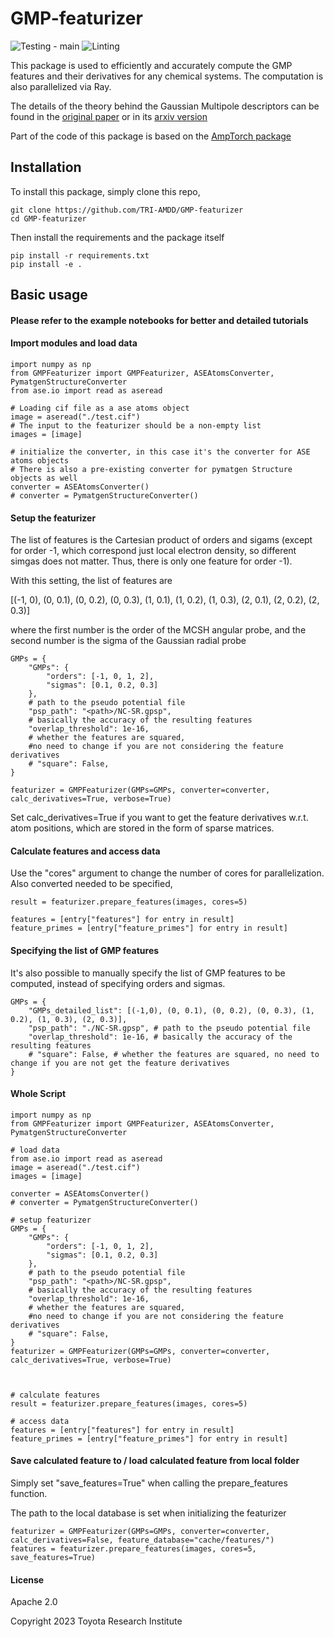 # GMP-featurizer
![Testing - main](https://github.com/TRI-AMDD/GMP-featurizer/workflows/Testing%20-%20main/badge.svg)
![Linting](https://github.com/TRI-AMDD/GMP-featurizer/workflows/Linting/badge.svg)

This package is used to efficiently and accurately compute the GMP features and their derivatives for any chemical systems. The computation is also parallelized via Ray.

The details of the theory behind the Gaussian Multipole descriptors can be found in the [original paper](https://pubs.acs.org/doi/10.1021/acs.jpclett.2c02100)
or in its [arxiv version](https://arxiv.org/abs/2102.02390)

Part of the code of this package is based on the [AmpTorch package](https://github.com/ulissigroup/amptorch)

## Installation
To install this package, simply clone this repo, 
```
git clone https://github.com/TRI-AMDD/GMP-featurizer
cd GMP-featurizer
```

Then install the requirements and the package itself
```
pip install -r requirements.txt
pip install -e .
```

## Basic usage

#### Please refer to the example notebooks for better and detailed tutorials

#### Import modules and load data
```
import numpy as np
from GMPFeaturizer import GMPFeaturizer, ASEAtomsConverter, PymatgenStructureConverter
from ase.io import read as aseread

# Loading cif file as a ase atoms object
image = aseread("./test.cif") 
# The input to the featurizer should be a non-empty list
images = [image]

# initialize the converter, in this case it's the converter for ASE atoms objects
# There is also a pre-existing converter for pymatgen Structure objects as well
converter = ASEAtomsConverter()
# converter = PymatgenStructureConverter()
```

#### Setup the featurizer
The list of features is the Cartesian product of orders and sigams (except for order -1, which correspond just local electron density, so different simgas does not matter. Thus, there is only one feature for order -1). 

With this setting, the list of features are

[(-1, 0), (0, 0.1), (0, 0.2), (0, 0.3), (1, 0.1), (1, 0.2), (1, 0.3), (2, 0.1), (2, 0.2), (2, 0.3)]

where the first number is the order of the MCSH angular probe, and the second number is the sigma of the Gaussian radial probe 
```
GMPs = {
    "GMPs": {   
        "orders": [-1, 0, 1, 2], 
        "sigmas": [0.1, 0.2, 0.3]   
    },
    # path to the pseudo potential file
    "psp_path": "<path>/NC-SR.gpsp", 
    # basically the accuracy of the resulting features
    "overlap_threshold": 1e-16, 
    # whether the features are squared, 
    #no need to change if you are not considering the feature derivatives
    # "square": False, 
}

featurizer = GMPFeaturizer(GMPs=GMPs, converter=converter, calc_derivatives=True, verbose=True)
```
Set calc_derivatives=True if you want to get the feature derivatives w.r.t. atom positions, which are stored in the form of sparse matrices.



#### Calculate features and access data
Use the "cores" argument to change the number of cores for parallelization. Also converted needed to be specified,
```
result = featurizer.prepare_features(images, cores=5)

features = [entry["features"] for entry in result]
feature_primes = [entry["feature_primes"] for entry in result]
```

#### Specifying the list of GMP features
It's also possible to manually specify the list of GMP features to be computed, instead of specifying orders and sigmas.
```
GMPs = {
    "GMPs_detailed_list": [(-1,0), (0, 0.1), (0, 0.2), (0, 0.3), (1, 0.2), (1, 0.3), (2, 0.3)],
    "psp_path": "./NC-SR.gpsp", # path to the pseudo potential file
    "overlap_threshold": 1e-16, # basically the accuracy of the resulting features
    # "square": False, # whether the features are squared, no need to change if you are not get the feature derivatives
}
```

#### Whole Script
```
import numpy as np
from GMPFeaturizer import GMPFeaturizer, ASEAtomsConverter, PymatgenStructureConverter

# load data
from ase.io import read as aseread
image = aseread("./test.cif") 
images = [image]

converter = ASEAtomsConverter()
# converter = PymatgenStructureConverter()

# setup featurizer
GMPs = {
    "GMPs": {   
        "orders": [-1, 0, 1, 2], 
        "sigmas": [0.1, 0.2, 0.3]   
    },
    # path to the pseudo potential file
    "psp_path": "<path>/NC-SR.gpsp", 
    # basically the accuracy of the resulting features
    "overlap_threshold": 1e-16, 
    # whether the features are squared, 
    #no need to change if you are not considering the feature derivatives
    # "square": False, 
}
featurizer = GMPFeaturizer(GMPs=GMPs, converter=converter, calc_derivatives=True, verbose=True)



# calculate features
result = featurizer.prepare_features(images, cores=5)

# access data
features = [entry["features"] for entry in result]
feature_primes = [entry["feature_primes"] for entry in result]
```

#### Save calculated feature to / load calculated feature from local folder
Simply set "save_features=True" when calling the prepare_features function.

The path to the local database is set when initializing the featurizer
```
featurizer = GMPFeaturizer(GMPs=GMPs, converter=converter, calc_derivatives=False, feature_database="cache/features/")
features = featurizer.prepare_features(images, cores=5, save_features=True)
```

#### License
Apache 2.0

Copyright 2023 Toyota Research Institute